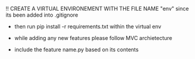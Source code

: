 !! CREATE A VIRTUAL ENVIRONEMENT WITH THE FILE NAME "env" since its been added into .gitignore

- then run pip install -r requirements.txt within the virtual env

- while adding any new features please follow MVC archietecture
- include the feature name.py based on its contents
